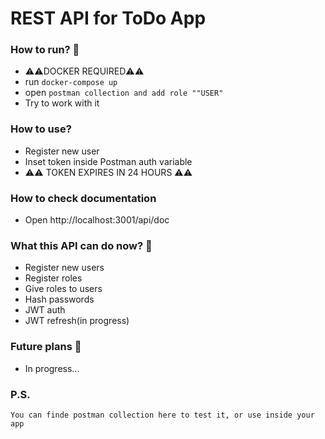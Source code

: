 <H1>REST API for ToDo App</H1>

### How to run? 🤔
- ⚠️⚠️DOCKER REQUIRED⚠️⚠️
- run ```docker-compose up```
- open ``postman collection and add role ""USER"``
- Try to work with it 

### How to use?
- Register new user
- Inset token inside Postman auth variable
- ⚠️⚠️ TOKEN EXPIRES IN 24 HOURS ⚠️⚠️

### How  to check documentation
- Open http://localhost:3001/api/doc


### What this API can do now? 🤯
- Register new users
- Register roles
- Give roles to users
- Hash passwords
- JWT auth
- JWT refresh(in progress)


### Future plans 🤪
- In progress...

### P.S.
    You can finde postman collection here to test it, or use inside your app